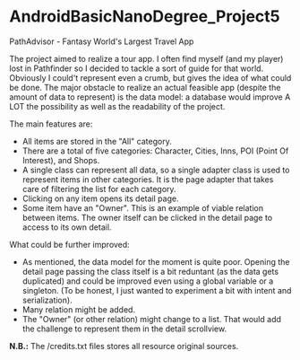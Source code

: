 # AndroidBasicNanoDegree_Project5
PathAdvisor - Fantasy World's Largest Travel App

The project aimed to realize a tour app. I often find myself (and my player) lost in Pathfinder so I decided to tackle a sort of guide for that world. Obviously I could't represent even a crumb, but gives the idea of what could be done. 
The major obstacle to realize an actual feasible app (despite the amount of data to represent) is the data model: a database would improve A LOT the possibility as well as the readability of the project.

The main features are:
* All items are stored in the "All" category. 
* There are a total of five categories: Character, Cities, Inns, POI (Point Of Interest), and Shops.
* A single class can represent all data, so a single adapter class is used to represent items in other categories. It is the page adapter that takes care of filtering the list for each category. 
* Clicking on any item opens its detail page. 
* Some item have an "Owner". This is an example of viable relation between items. The owner itself can be clicked in the detail page to access to its own detail.

What could be further improved:
* As mentioned, the data model for the moment is quite poor. Opening the detail page passing the class itself is a bit reduntant (as the data gets duplicated) and could be improved even using a global variable or a singleton. (To be honest, I just wanted to experiment a bit with intent and serialization).
* Many relation might be added.
* The "Owner" (or other relation) might change to a list. That would add the challenge to represent them in the detail scrollview.

**N.B.:** The /credits.txt files stores all resource original sources.
